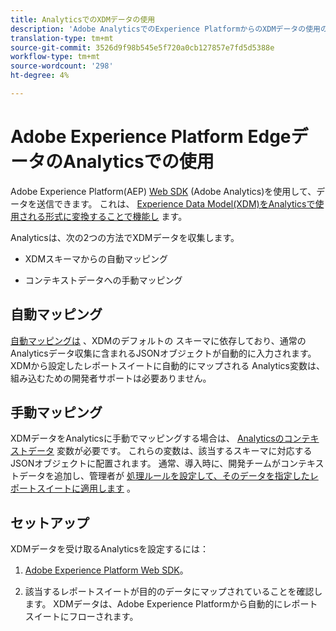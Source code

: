 ```yaml
---
title: AnalyticsでのXDMデータの使用
description: 'Adobe AnalyticsでのExperience PlatformからのXDMデータの使用の概要 '
translation-type: tm+mt
source-git-commit: 3526d9f98b545e5f720a0cb127857e7fd5d5388e
workflow-type: tm+mt
source-wordcount: '298'
ht-degree: 4%

---
```



# Adobe Experience Platform EdgeデータのAnalyticsでの使用

Adobe Experience Platform(AEP) [Web SDK](https://docs.adobe.com/content/help/ja-JP/launch/using/extensions-ref/adobe-extension/aep-extension/overview.html) (Adobe Analytics)を使用して、データを送信できます。 これは、 [Experience Data Model(XDM)をAnalyticsで使用される形式に変換することで機能し](https://docs.adobe.com/content/help/en/experience-platform/xdm/home.html) ます。

Analyticsは、次の2つの方法でXDMデータを収集します。

* XDMスキーマからの自動マッピング

* コンテキストデータへの手動マッピング

## 自動マッピング

[自動マッピングは](https://git.corp.adobe.com/AdobeDocs/analytics.en/blob/master/help/implement/aep-edge/xdm-manual.md) 、XDMのデフォルトの [](https://docs.adobe.com/content/help/en/experience-platform/xdm/schema/composition.html) スキーマに依存しており、通常のAnalyticsデータ収集に含まれるJSONオブジェクトが自動的に入力されます。 XDMから設定したレポートスイートに自動的にマップされる [](https://git.corp.adobe.com/analytics-data-collection/anedge/blob/master/XDM_Translator.md) Analytics変数は、組み込むための開発者サポートは必要ありません。

## 手動マッピング

XDMデータをAnalyticsに手動でマッピングする場合は、 [Analyticsのコンテキストデータ](https://docs.adobe.com/content/help/en/analytics/implementation/vars/page-vars/contextdata.html) 変数が必要です。 これらの変数は、該当するスキーマに対応するJSONオブジェクトに配置されます。 通常、導入時に、開発チームがコンテキストデータを追加し、管理者が [処理ルールを設定して、そのデータを指定したレポートスイートに適用します](https://docs.adobe.com/content/help/en/analytics/admin/admin-tools/processing-rules/processing-rules-configuration/t-processing-rules.html) 。


## セットアップ

XDMデータを受け取るAnalyticsを設定するには：

1. [Adobe Experience Platform Web SDK](https://docs.adobe.com/content/help/en/experience-platform/edge/fundamentals/configuring-the-sdk.html)[](https://docs.adobe.com/content/help/en/experience-platform/edge/fundamentals/installing-the-sdk.html)。

2. 該当するレポートスイートが目的のデータにマップされていることを確認します。 XDMデータは、Adobe Experience Platformから自動的にレポートスイートにフローされます。

